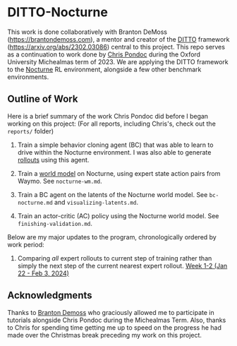 # DITTO-Nocturne

This work is done collaboratively with Branton DeMoss (https://brantondemoss.com), a mentor and creator of the [DITTO](https://arxiv.org/abs/2302.03086) framework (https://arxiv.org/abs/2302.03086) central to this project. This repo serves as a continuation to work done by [Chris Pondoc](https://www.chrispondoc.com/tutorial-oxford/) during the Oxford University Michealmas term of 2023. We are applying the DITTO framework to the [Nocturne](https://github.com/facebookresearch/nocturne) RL environment, alongside a few other benchmark environments. 

## Outline of Work

Here is a brief summary of the work Chris Pondoc did before I began working on this project: (For all reports, including Chris's, check out the `reports/` folder)

1. Train a simple behavior cloning agent (BC) that was able to learn to drive within the Nocturne environment. I was also able to generate [rollouts](https://github.com/DJRGVC/ditto-nocturne/blob/main/examples/test_rollout.py) using this agent.

2. Train a [world model](https://worldmodels.github.io/) on Nocturne, using expert state action pairs from Waymo. See `nocturne-wm.md`.

3. Train a BC agent on the latents of the Nocturne world model. See `bc-nocturne.md` and `visualizing-latents.md`.

4. Train an actor-critic (AC) policy using the Nocturne world model. See `finishing-validation.md`.

Below are my major updates to the program, chronologically ordered by work period:

1. Comparing *all* expert rollouts to current step of training rather than simply the next step of the current nearest expert rollout. [Week 1-2 (Jan 22 - Feb 3, 2024)](https://arxiv.org/abs/2302.03086)

## Acknowledgments

Thanks to [Branton Demoss](https://ori.ox.ac.uk/people/branton-demoss/) who graciously allowed me to participate in tutorials alongside Chris Pondoc during the Michealmas Term. Also, thanks to Chris for spending time getting me up to speed on the progress he had made over the Christmas break preceding my work on this project.
